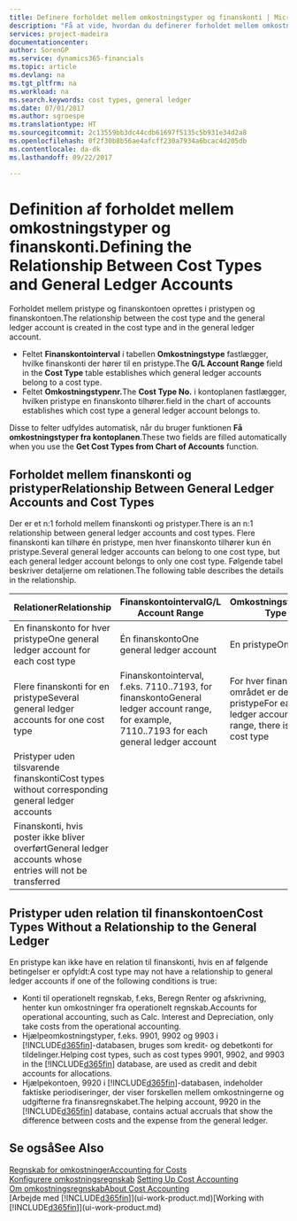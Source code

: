 ```yaml
---
title: Definere forholdet mellem omkostningstyper og finanskonti | Microsoft Docs
description: "Få at vide, hvordan du definerer forholdet mellem omkostningstypen og finanskontoen."
services: project-madeira
documentationcenter: 
author: SorenGP
ms.service: dynamics365-financials
ms.topic: article
ms.devlang: na
ms.tgt_pltfrm: na
ms.workload: na
ms.search.keywords: cost types, general ledger
ms.date: 07/01/2017
ms.author: sgroespe
ms.translationtype: HT
ms.sourcegitcommit: 2c13559bb3dc44cdb61697f5135c5b931e34d2a8
ms.openlocfilehash: 0f2f30b8b56ae4afcff230a7934a6bcac4d205db
ms.contentlocale: da-dk
ms.lasthandoff: 09/22/2017

---
```

# <a name="defining-the-relationship-between-cost-types-and-general-ledger-accounts"></a><span data-ttu-id="2d074-103">Definition af forholdet mellem omkostningstyper og finanskonti.</span><span class="sxs-lookup"><span data-stu-id="2d074-103">Defining the Relationship Between Cost Types and General Ledger Accounts</span></span>
<span data-ttu-id="2d074-104">Forholdet mellem pristype og finanskontoen oprettes i pristypen og finanskontoen.</span><span class="sxs-lookup"><span data-stu-id="2d074-104">The relationship between the cost type and the general ledger account is created in the cost type and in the general ledger account.</span></span>  

* <span data-ttu-id="2d074-105">Feltet **Finanskontointerval** i tabellen **Omkostningstype** fastlægger, hvilke finanskonti der hører til en pristype.</span><span class="sxs-lookup"><span data-stu-id="2d074-105">The **G/L Account Range** field in the **Cost Type** table establishes which general ledger accounts belong to a cost type.</span></span>  
* <span data-ttu-id="2d074-106">Feltet **Omkostningstypenr.**</span><span class="sxs-lookup"><span data-stu-id="2d074-106">The **Cost Type No.**</span></span> <span data-ttu-id="2d074-107">i kontoplanen fastlægger, hvilken pristype en finanskonto tilhører.</span><span class="sxs-lookup"><span data-stu-id="2d074-107">field in the chart of accounts establishes which cost type a general ledger account belongs to.</span></span>  

<span data-ttu-id="2d074-108">Disse to felter udfyldes automatisk, når du bruger funktionen **Få omkostningstyper fra kontoplanen**.</span><span class="sxs-lookup"><span data-stu-id="2d074-108">These two fields are filled automatically when you use the **Get Cost Types from Chart of Accounts** function.</span></span>  

## <a name="relationship-between-general-ledger-accounts-and-cost-types"></a><span data-ttu-id="2d074-109">Forholdet mellem finanskonti og pristyper</span><span class="sxs-lookup"><span data-stu-id="2d074-109">Relationship Between General Ledger Accounts and Cost Types</span></span>  
<span data-ttu-id="2d074-110">Der er et n:1 forhold mellem finanskonti og pristyper.</span><span class="sxs-lookup"><span data-stu-id="2d074-110">There is an n:1 relationship between general ledger accounts and cost types.</span></span> <span data-ttu-id="2d074-111">Flere finanskonti kan tilhøre én pristype, men hver finanskonto tilhører kun én pristype.</span><span class="sxs-lookup"><span data-stu-id="2d074-111">Several general ledger accounts can belong to one cost type, but each general ledger account belongs to only one cost type.</span></span> <span data-ttu-id="2d074-112">Følgende tabel beskriver detaljerne om relationen.</span><span class="sxs-lookup"><span data-stu-id="2d074-112">The following table describes the details in the relationship.</span></span>  

|<span data-ttu-id="2d074-113">Relationer</span><span class="sxs-lookup"><span data-stu-id="2d074-113">Relationship</span></span>|<span data-ttu-id="2d074-114">**Finanskontointerval**</span><span class="sxs-lookup"><span data-stu-id="2d074-114">**G/L Account Range**</span></span>|<span data-ttu-id="2d074-115">**Omkostningstypenr.**</span><span class="sxs-lookup"><span data-stu-id="2d074-115">**Cost Type No.**</span></span>|  
|------------------|------------------------------------------------|-------------------------------------------|  
|<span data-ttu-id="2d074-116">En finanskonto for hver pristype</span><span class="sxs-lookup"><span data-stu-id="2d074-116">One general ledger account for each cost type</span></span>|<span data-ttu-id="2d074-117">Én finanskonto</span><span class="sxs-lookup"><span data-stu-id="2d074-117">One general ledger account</span></span>|<span data-ttu-id="2d074-118">En pristype</span><span class="sxs-lookup"><span data-stu-id="2d074-118">One cost type</span></span>|  
|<span data-ttu-id="2d074-119">Flere finanskonti for en pristype</span><span class="sxs-lookup"><span data-stu-id="2d074-119">Several general ledger accounts for one cost type</span></span>|<span data-ttu-id="2d074-120">Finanskontointerval, f.eks. 7110..7193, for finanskonto</span><span class="sxs-lookup"><span data-stu-id="2d074-120">General ledger account range, for example, 7110..7193 for each general ledger account</span></span>|<span data-ttu-id="2d074-121">For hver finanskonto i området er det kun én pristype</span><span class="sxs-lookup"><span data-stu-id="2d074-121">For each general ledger account in the range, there is only one cost type</span></span>|  
|<span data-ttu-id="2d074-122">Pristyper uden tilsvarende finanskonti</span><span class="sxs-lookup"><span data-stu-id="2d074-122">Cost types without corresponding general ledger accounts</span></span>|<Empty>||  
|<span data-ttu-id="2d074-123">Finanskonti, hvis poster ikke bliver overført</span><span class="sxs-lookup"><span data-stu-id="2d074-123">General ledger accounts whose entries will not be transferred</span></span>||<Empty>|  

## <a name="cost-types-without-a-relationship-to-the-general-ledger"></a><span data-ttu-id="2d074-124">Pristyper uden relation til finanskontoen</span><span class="sxs-lookup"><span data-stu-id="2d074-124">Cost Types Without a Relationship to the General Ledger</span></span>  
<span data-ttu-id="2d074-125">En pristype kan ikke have en relation til finanskonti, hvis en af følgende betingelser er opfyldt:</span><span class="sxs-lookup"><span data-stu-id="2d074-125">A cost type may not have a relationship to general ledger accounts if one of the following conditions is true:</span></span>  

* <span data-ttu-id="2d074-126">Konti til operationelt regnskab, f.eks, Beregn Renter og afskrivning, henter kun omkostninger fra operationelt regnskab.</span><span class="sxs-lookup"><span data-stu-id="2d074-126">Accounts for operational accounting, such as Calc. Interest and Depreciation, only take costs from the operational accounting.</span></span>  
* <span data-ttu-id="2d074-127">Hjælpeomkostningstyper, f.eks. 9901, 9902 og 9903 i [!INCLUDE[d365fin](includes/d365fin_md.md)]-databasen, bruges som kredit- og debetkonti for tildelinger.</span><span class="sxs-lookup"><span data-stu-id="2d074-127">Helping cost types, such as cost types 9901, 9902, and 9903 in the [!INCLUDE[d365fin](includes/d365fin_md.md)] database, are used as credit and debit accounts for allocations.</span></span>  
* <span data-ttu-id="2d074-128">Hjælpekontoen, 9920 i [!INCLUDE[d365fin](includes/d365fin_md.md)]-databasen, indeholder faktiske periodiseringer, der viser forskellen mellem omkostningerne og udgifterne fra finansregnskabet.</span><span class="sxs-lookup"><span data-stu-id="2d074-128">The helping account, 9920 in the [!INCLUDE[d365fin](includes/d365fin_md.md)] database, contains actual accruals that show the difference between costs and the expense from the general ledger.</span></span>  

## <a name="see-also"></a><span data-ttu-id="2d074-129">Se også</span><span class="sxs-lookup"><span data-stu-id="2d074-129">See Also</span></span>  
[<span data-ttu-id="2d074-130">Regnskab for omkostninger</span><span class="sxs-lookup"><span data-stu-id="2d074-130">Accounting for Costs</span></span>](finance-manage-cost-accounting.md)  
<span data-ttu-id="2d074-131">[Konfigurere omkostningsregnskab](finance-set-up-cost-accounting.md) </span><span class="sxs-lookup"><span data-stu-id="2d074-131">[Setting Up Cost Accounting](finance-set-up-cost-accounting.md) </span></span>  
[<span data-ttu-id="2d074-132">Om omkostningsregnskab</span><span class="sxs-lookup"><span data-stu-id="2d074-132">About Cost Accounting</span></span>](finance-about-cost-accounting.md)  
<span data-ttu-id="2d074-133">[Arbejde med [!INCLUDE[d365fin](includes/d365fin_md.md)]](ui-work-product.md)</span><span class="sxs-lookup"><span data-stu-id="2d074-133">[Working with [!INCLUDE[d365fin](includes/d365fin_md.md)]](ui-work-product.md)</span></span>

